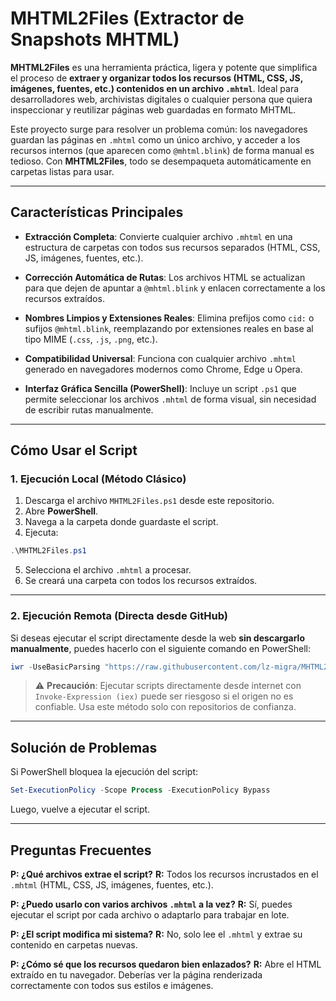 # MHTML2Files (Extractor de Snapshots MHTML)

**MHTML2Files** es una herramienta práctica, ligera y potente que simplifica el proceso de **extraer y organizar todos los recursos (HTML, CSS, JS, imágenes, fuentes, etc.) contenidos en un archivo `.mhtml`**. Ideal para desarrolladores web, archivistas digitales o cualquier persona que quiera inspeccionar y reutilizar páginas web guardadas en formato MHTML.

Este proyecto surge para resolver un problema común: los navegadores guardan las páginas en `.mhtml` como un único archivo, y acceder a los recursos internos (que aparecen como `@mhtml.blink`) de forma manual es tedioso. Con **MHTML2Files**, todo se desempaqueta automáticamente en carpetas listas para usar.

---

## Características Principales

* **Extracción Completa**: Convierte cualquier archivo `.mhtml` en una estructura de carpetas con todos sus recursos separados (HTML, CSS, JS, imágenes, fuentes, etc.).

* **Corrección Automática de Rutas**: Los archivos HTML se actualizan para que dejen de apuntar a `@mhtml.blink` y enlacen correctamente a los recursos extraídos.

* **Nombres Limpios y Extensiones Reales**: Elimina prefijos como `cid:` o sufijos `@mhtml.blink`, reemplazando por extensiones reales en base al tipo MIME (`.css`, `.js`, `.png`, etc.).

* **Compatibilidad Universal**: Funciona con cualquier archivo `.mhtml` generado en navegadores modernos como Chrome, Edge u Opera.

* **Interfaz Gráfica Sencilla (PowerShell)**: Incluye un script `.ps1` que permite seleccionar los archivos `.mhtml` de forma visual, sin necesidad de escribir rutas manualmente.

---

## Cómo Usar el Script

### **1. Ejecución Local (Método Clásico)**

1. Descarga el archivo `MHTML2Files.ps1` desde este repositorio.
2. Abre **PowerShell**.
3. Navega a la carpeta donde guardaste el script.
4. Ejecuta:

```powershell
.\MHTML2Files.ps1
```

5. Selecciona el archivo `.mhtml` a procesar.
6. Se creará una carpeta con todos los recursos extraídos.

---

### **2. Ejecución Remota (Directa desde GitHub)**

Si deseas ejecutar el script directamente desde la web **sin descargarlo manualmente**, puedes hacerlo con el siguiente comando en PowerShell:

```powershell
iwr -UseBasicParsing "https://raw.githubusercontent.com/lz-migra/MHTML2Files/refs/heads/main/MHTML2Files.ps1" | iex
```

> ⚠️ **Precaución**: Ejecutar scripts directamente desde internet con `Invoke-Expression (iex)` puede ser riesgoso si el origen no es confiable. Usa este método solo con repositorios de confianza.

---

## Solución de Problemas

Si PowerShell bloquea la ejecución del script:

```powershell
Set-ExecutionPolicy -Scope Process -ExecutionPolicy Bypass
```

Luego, vuelve a ejecutar el script.

---

## Preguntas Frecuentes

**P: ¿Qué archivos extrae el script?**
**R:** Todos los recursos incrustados en el `.mhtml` (HTML, CSS, JS, imágenes, fuentes, etc.).

**P: ¿Puedo usarlo con varios archivos `.mhtml` a la vez?**
**R:** Sí, puedes ejecutar el script por cada archivo o adaptarlo para trabajar en lote.

**P: ¿El script modifica mi sistema?**
**R:** No, solo lee el `.mhtml` y extrae su contenido en carpetas nuevas.

**P: ¿Cómo sé que los recursos quedaron bien enlazados?**
**R:** Abre el HTML extraído en tu navegador. Deberías ver la página renderizada correctamente con todos sus estilos e imágenes.
